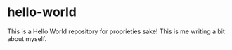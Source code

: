 # hello-world
This is a Hello World repository for proprieties sake!
This is me writing a bit about myself.
